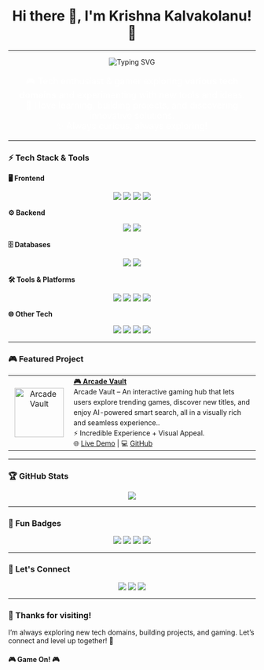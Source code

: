 <div align="center">
  <h1>Hi there 👋, I'm Krishna Kalvakolanu! 🚀</h1>
</div>

---

<div align="center"> 
  <img src="https://readme-typing-svg.demolab.com?font=Fira+Code&size=24&pause=1000&color=00F7FF&center=true&vCenter=true&width=435&lines=Tech+Enthusiast;Gamer+%F0%9F%8E%AE;Tech+Explorer" alt="Typing SVG" /> 
</div> 

<div align="center">
  <p style="font-size: 18px; color: #ffffff;">
    🎮 Tech enthusiast & gamer exploring <strong>various tech domains</strong> and experimenting with new tools and ideas.<br/>
    🚀 I love learning, building projects, and discovering innovative solutions.<br/>
    ✨ Always curious, always exploring!
  </p>
</div>

---

### ⚡ Tech Stack & Tools

**🖥 Frontend**  
<p align="center">
  <img src="https://img.shields.io/badge/React-61DAFB?style=for-the-badge&logo=react&logoColor=white" />
  <img src="https://img.shields.io/badge/JavaScript-F7DF1E?style=for-the-badge&logo=javascript&logoColor=black" />
  <img src="https://img.shields.io/badge/HTML5-E34F26?style=for-the-badge&logo=html5&logoColor=white" />
  <img src="https://img.shields.io/badge/CSS3-1572B6?style=for-the-badge&logo=css3&logoColor=white" />
</p>

**⚙️ Backend**  
<p align="center">
  <img src="https://img.shields.io/badge/Node.js-339933?style=for-the-badge&logo=node.js&logoColor=white" />
  <img src="https://img.shields.io/badge/Express.js-000000?style=for-the-badge&logo=express&logoColor=white" />
</p>

**🗄 Databases**  
<p align="center">
  <img src="https://img.shields.io/badge/MySQL-4479A1?style=for-the-badge&logo=mysql&logoColor=white" />
  <img src="https://img.shields.io/badge/MongoDB-47A248?style=for-the-badge&logo=mongodb&logoColor=white" />
</p>

**🛠 Tools & Platforms**  
<p align="center">
  <img src="https://img.shields.io/badge/Git-F05032?style=for-the-badge&logo=git&logoColor=white" />
  <img src="https://img.shields.io/badge/GitHub-181717?style=for-the-badge&logo=github&logoColor=white" />
  <img src="https://img.shields.io/badge/Vercel-000000?style=for-the-badge&logo=vercel&logoColor=white" />
  <img src="https://img.shields.io/badge/Postman-FF6C37?style=for-the-badge&logo=postman&logoColor=white" />
</p>

**🌐 Other Tech**  
<p align="center">
  <img src="https://img.shields.io/badge/Java-007396?style=for-the-badge&logo=java&logoColor=white" />
  <img src="https://img.shields.io/badge/Python-3776AB?style=for-the-badge&logo=python&logoColor=white" />
  <img src="https://img.shields.io/badge/C++-00599C?style=for-the-badge&logo=c%2B%2B&logoColor=white" />
  <img src="https://img.shields.io/badge/Arduino-00979D?style=for-the-badge&logo=arduino&logoColor=white" />
</p>

---

### 🎮 Featured Project

<table style="width: 100%; max-width: 600px; border-spacing: 10px;">
  <tr>
    <td align="center" width="110">
      <a href="https://arcade-vault-seven.vercel.app/" target="_blank">
        <img src="https://arcade-vault-seven.vercel.app/AV.png" alt="Arcade Vault" width="100" />
      </a>
    </td>
    <td style="font-size: 14px; line-height: 1.5;">
      <strong><a href="https://arcade-vault-seven.vercel.app/">🎮 Arcade Vault</a></strong><br/>
     Arcade Vault – An interactive gaming hub that lets users explore trending games, discover new titles, and enjoy AI-powered smart search, all in a visually rich and seamless experience..<br/>
      ⚡ Incredible Experience + Visual Appeal.<br/>
      🌐 <a href="https://arcade-vault-seven.vercel.app/">Live Demo</a> | 💻 <a href="https://github.com/Krish-Kal/ArcadeVault/">GitHub</a>
    </td>
  </tr>
</table>

---

### 🏆 GitHub Stats

<p align="center">
  <img src="https://github-readme-stats.vercel.app/api?username=Krish-Kal&show_icons=true&count_private=true&theme=dark&hide_title=true" />
  
</p>

---

### 🌟 Fun Badges

<p align="center">
  <img src="https://img.shields.io/badge/Level-Up-Gamepad-blue?style=for-the-badge&logo=gamepad" />
  <img src="https://img.shields.io/badge/Gamer-Yes-ff69b4?style=for-the-badge&logo=xbox" />
  <img src="https://img.shields.io/badge/Tech-Explorer-yellow?style=for-the-badge&logo=adobe" />
  <img src="https://img.shields.io/badge/Always-Learning-lightgrey?style=for-the-badge&logo=education" />
</p>

---

### 🤝 Let's Connect

<p align="center">
  <a href="mailto:your.email@example.com"><img src="https://img.shields.io/badge/Email-D14836?style=for-the-badge&logo=gmail&logoColor=white" /></a>
  <a href="https://linkedin.com/in/your-linkedin"><img src="https://img.shields.io/badge/LinkedIn-0A66C2?style=for-the-badge&logo=linkedin&logoColor=white" /></a>
  <a href="https://twitter.com/your-twitter-handle"><img src="https://img.shields.io/badge/Twitter-1DA1F2?style=for-the-badge&logo=twitter&logoColor=white" /></a>
</p>

---

### 🎉 Thanks for visiting!  

I’m always exploring new tech domains, building projects, and gaming. Let’s connect and level up together! 🚀  

#### 🎮 Game On! 🎮
